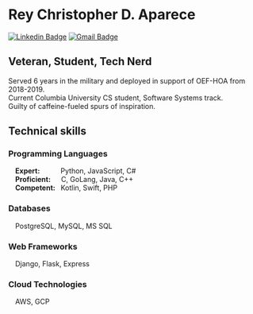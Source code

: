 # Rey Christopher D. Aparece
[![Linkedin Badge](https://img.shields.io/badge/-LinkedIn-blue?style=flat-square&logo=Linkedin&logoColor=white&link=https://www.linkedin.com/in/rcda/)](https://www.linkedin.com/in/rcda/)
[![Gmail Badge](https://img.shields.io/badge/Gmail-d14836?style=flat-square&logo=Gmail&logoColor=white&link=mailto:rcda.civ@gmail.com)](mailto:rcda.civ@gmail.com)
<!--
**Apacher122/ApacheR122** is a ✨ _special_ ✨ repository because its `README.md` (this file) appears on your GitHub profile.

Here are some ideas to get you started:

- 🔭 I’m currently working on ...
- 🌱 I’m currently learning ...
- 👯 I’m looking to collaborate on ...
- 🤔 I’m looking for help with ...
- 💬 Ask me about ...
- 📫 How to reach me: ...
- 😄 Pronouns: ...
- ⚡ Fun fact: ...### Veteran, Student, Tech Nerd

-->
## Veteran, Student, Tech Nerd
Served 6 years in the military and deployed in support of OEF-HOA from 2018-2019.  
Current Columbia University CS student, Software Systems track.  
Guilty of caffeine-fueled spurs of inspiration.  

## Technical skills
### Programming Languages
&emsp;**Expert:**&emsp;&emsp;&ensp;&ensp;Python, JavaScript, C#    
&emsp;**Proficient:**&emsp;&ensp;C, GoLang, Java, C++  
&emsp;**Competent:** &ensp;Kotlin, Swift, PHP

### Databases
&emsp;PostgreSQL, MySQL, MS SQL

### Web Frameworks
&emsp;Django, Flask, Express

### Cloud Technologies
&emsp;AWS, GCP
